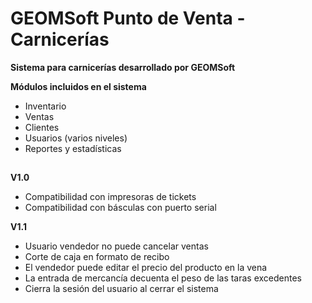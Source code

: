 # GEOMSoft Punto de Venta - Carnicerías

**Sistema para carnicerías desarrollado por GEOMSoft**

**Módulos incluidos en el sistema**

* Inventario
* Ventas
* Clientes
* Usuarios (varios niveles)
* Reportes y estadísticas

##

**V1.0**
* Compatibilidad con impresoras de tickets
* Compatibilidad con básculas con puerto serial

**V1.1**
* Usuario vendedor no puede cancelar ventas
* Corte de caja en formato de recibo
* El vendedor puede editar el precio del producto en la vena
* La entrada de mercancía decuenta el peso de las taras excedentes
* Cierra la sesión del usuario al cerrar el sistema